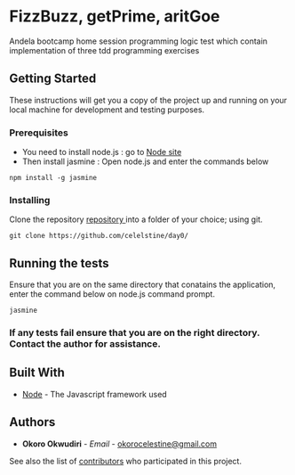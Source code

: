 # FizzBuzz, getPrime, aritGoe
Andela bootcamp home session programming logic test which contain implementation of three tdd programming exercises

## Getting Started 
These instructions will get you a copy of the project up and running on your local machine for development and testing purposes.

### Prerequisites
* You need to install node.js : go to [Node site](https://nodejs.org/en/download/) 
* Then install jasmine : Open  node.js and enter the commands below
```
npm install -g jasmine
```
### Installing
Clone the repository [repository ](https://github.com/celelstine/day0/) into a folder of your choice; using git.
```
git clone https://github.com/celelstine/day0/
```
## Running the tests
Ensure that you are on the same directory that conatains the application, enter the command below on node.js command prompt.
```
jasmine
```
### If any tests fail ensure that you are on the right directory. Contact the author for assistance.

## Built With

* [Node](https://nodejs.org/en/download/) - The Javascript framework used

## Authors

* **Okoro Okwudiri** - *Email* - [okorocelestine@gmail.com](okorocelestine@gmail.com)

See also the list of [contributors](https://github.com/celelstine/day0/contributors) who participated in this project.




